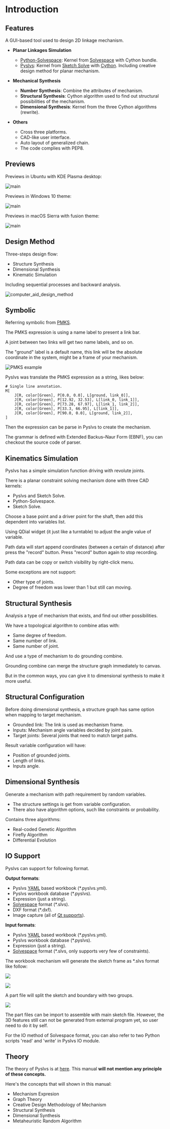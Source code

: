 # Introduction

## Features

A GUI-based tool used to design 2D linkage mechanism.

+ **Planar Linkages Simulation**

    - [Python-Solvespace]: Kernel from [Solvespace] with Cython bundle.
    - [Pyslvs]: Kernel from [Sketch Solve] with [Cython]. Including creative design method for planar mechanism.

+ **Mechanical Synthesis**

    - **Number Synthesis**: Combine the attributes of mechanism.
    - **Structural Synthesis**: Cython algorithm used to find out structural possibilities of the mechanism.
    - **Dimensional Synthesis**: Kernel from the three Cython algorithms (rewrite).

+ **Others**

    - Cross three platforms.
    - CAD-like user interface.
    - Auto layout of generalized chain.
    - The code complies with PEP8.

## Previews

Previews in Ubuntu with KDE Plasma desktop:

![main](img/main-plasma.png)

Previews in Windows 10 theme:

![main](img/main-win.png)

Previews in macOS Sierra with fusion theme:

![main](img/main-mac.png)

## Design Method

Three-steps design flow:

+ Structure Synthesis
+ Dimensional Synthesis
+ Kinematic Simulation

Including sequential processes and backward analysis.

![computer_aid_design_method](img/computer-aid-design-method.png)

## Symbolic

Referring symbolic from [PMKS](http://designengrlab.github.io/PMKS/).

The PMKS expression is using a name label to present a link bar.

A joint between two links will get two name labels, and so on.

The "ground" label is a default name, this link will be the absolute coordinate in the system, might be a frame of your mechanism.

![PMKS example](img/pmks-example.png)

Pyslvs was translate the PMKS expression as a string, likes below:

```
# Single line annotation.
M[
    J[R, color[Green], P[0.0, 0.0], L[ground, link_0]],
    J[R, color[Green], P[12.92, 32.53], L[link_0, link_1]],
    J[R, color[Green], P[73.28, 67.97], L[link_1, link_2]],
    J[R, color[Green], P[33.3, 66.95], L[link_1]],
    J[R, color[Green], P[90.0, 0.0], L[ground, link_2]],
]
```

Then the expression can be parse in Pyslvs to create the mechanism.

The grammar is defined with Extended Backus–Naur Form (EBNF), you can checkout the source code of parser.

## Kinematics Simulation

Pyslvs has a simple simulation function driving with revolute joints.

There is a planar constraint solving mechanism done with three CAD kernels:

+ Pyslvs and Sketch Solve.
+ Python-Solvespace.
+ Sketch Solve.

Choose a base point and a driver point for the shaft, then add this dependent into variables list.

Using QDial widget (it just like a turntable) to adjust the angle value of variable.

Path data will start append coordinates (between a certain of distance) after press the "record" button. Press "record" button again to stop recording.

Path data can be copy or switch visibility by right-click menu.

Some exceptions are not support:

+ Other type of joints.
+ Degree of freedom was lower than 1 but still can moving.

## Structural Synthesis

Analysis a type of mechanism that exists, and find out other possibilities.

We have a topological algorithm to combine atlas with:

+ Same degree of freedom.
+ Same number of link.
+ Same number of joint.

And use a type of mechanism to do grounding combine.

Grounding combine can merge the structure graph immediately to canvas.

But in the common ways, you can give it to dimensional synthesis to make it more useful.

## Structural Configuration

Before doing dimensional synthesis, a structure graph has same option when mapping to target mechanism.

+ Grounded link: The link is used as mechanism frame.
+ Inputs: Mechanism angle variables decided by joint pairs.
+ Target joints: Several joints that need to match target paths.

Result variable configuration will have:

+ Position of grounded joints.
+ Length of links.
+ Inputs angle.

## Dimensional Synthesis

Generate a mechanism with path requirement by random variables.

+ The structure settings is get from variable configuration.
+ There also have algorithm options, such like constraints or probability.

Contains three algorithms:

+ Real-coded Genetic Algorithm
+ Firefly Algorithm
+ Differential Evolution

## IO Support

Pyslvs can support for following format.

**Output formats**:

+ Pyslvs [YAML] based workbook (*.pyslvs.yml).
+ Pyslvs workbook database (*.pyslvs).
+ Expression (just a string).
+ [Solvespace] format (*.slvs).
+ DXF format (*.dxf).
+ Image capture (all of [Qt supports]).

[Qt supports]: http://doc.qt.io/qt-5/qimage.html#reading-and-writing-image-files

**Input formats**:

+ Pyslvs [YAML] based workbook (*.pyslvs.yml).
+ Pyslvs workbook database (*.pyslvs).
+ Expression (just a string).
+ [Solvespace] format (*.slvs, only supports very few of constraints).

The workbook mechanism will generate the sketch frame as \*.slvs format like follow:

![](img/io-slvs-origin.png)

![](img/io-slvs-frame.png)

A part file will split the sketch and boundary with two groups.

![](img/io-slvs-part.png)

The part files can be import to assemble with main sketch file. However, the 3D features still can not be generated from external program yet, so user need to do it by self.

For the IO method of Solvespace format, you can also refer to two Python scripts 'read' and 'write' in Pyslvs IO module.

## Theory

The theory of Pyslvs is at [here](references.md#cite).
This manual **will not mention any principle of these concepts.**

Here's the concepts that will shown in this manual:

+ Mechanism Expresion
+ Graph Theory
+ Creative Design Methodology of Mechanism
+ Structural Synthesis
+ Dimensional Synthesis
+ Metaheuristic Random Algorithm

[Solvespace]: https://github.com/solvespace/solvespace
[Cython]: http://cython.org/
[YAML]: https://yaml.org/

[Python-Solvespace]: https://github.com/KmolYuan/solvespace/tree/python
[Pyslvs]: https://github.com/KmolYuan/pyslvs
[Sketch Solve]: https://code.google.com/archive/p/sketchsolve/
